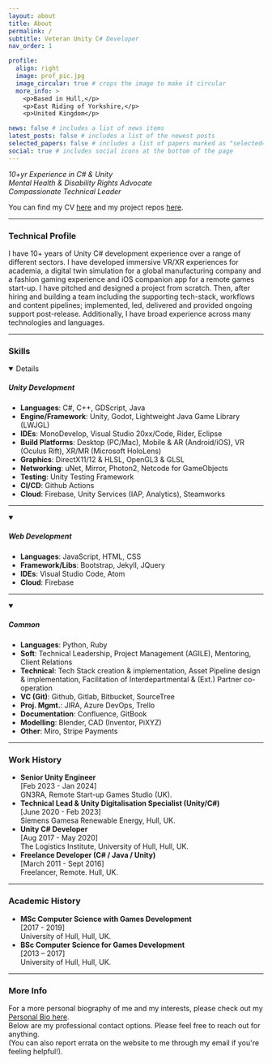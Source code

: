 ```yaml
---
layout: about
title: About
permalink: /
subtitle: Veteran Unity C# Developer
nav_order: 1

profile:
  align: right
  image: prof_pic.jpg
  image_circular: true # crops the image to make it circular
  more_info: >
    <p>Based in Hull,</p>
    <p>East Riding of Yorkshire,</p>
    <p>United Kingdom</p>

news: false # includes a list of news items
latest_posts: false # includes a list of the newest posts
selected_papers: false # includes a list of papers marked as "selected={true}"
social: true # includes social icons at the bottom of the page
---
```


<div>
  <p>
    <em> 
      10+yr Experience in C# & Unity <br>
      Mental Health & Disability Rights Advocate<br>
      Compassionate Technical Leader<br>
    </em>
  </p>
  <p>
    You can find my CV <a href="/cv">here</a> and my project repos <a href="/repositories">here</a>.
  </p>
</div>
<hr>
<div>
  <h3>Technical Profile</h3>
  <p>
    I have 10+ years of Unity C# development experience over a range of different sectors. I have developed immersive VR/XR experiences for academia, a digital twin simulation for a global manufacturing company and a fashion gaming experience and iOS companion app for a remote games start-up. I have pitched and designed a project from scratch. Then, after hiring and building a team including the supporting tech-stack, workflows and content pipelines; implemented, led, delivered and provided ongoing support post-release. Additionally, I have broad experience across many technologies and languages.
  </p>
</div>
<hr>
<div>
  <h3>Skills</h3>
  <p>
    <details open>
      <span><summary>
        <h5>Unity Development</h5>
      </summary></span>
      <ul>
        <li><b>Languages</b>: C#, C++, GDScript, Java</li>
        <li><b>Engine/Framework</b>: Unity, Godot, Lightweight Java Game Library (LWJGL)</li>
        <li><b>IDEs</b>: MonoDevelop, Visual Studio 20xx/Code, Rider, Eclipse</li>
        <li><b>Build Platforms</b>: Desktop (PC/Mac), Mobile & AR (Android/iOS), VR (Oculus Rift), XR/MR (Microsoft HoloLens)</li>
        <li><b>Graphics</b>: DirectX11/12 & HLSL, OpenGL3 & GLSL</li>
        <li><b>Networking</b>: uNet, Mirror, Photon2, Netcode for GameObjects </li>
        <li><b>Testing</b>: Unity Testing Framework</li>
        <li><b>CI/CD</b>: Github Actions </li>
        <li><b>Cloud</b>: Firebase, Unity Services (IAP, Analytics), Steamworks</li>
       </ul>
    </details>
  </p>
  <hr>
  <p>
    <details open>
    <summary>
      <h5>Web Development</h5>
    </summary>
    <ul>
      <li><b>Languages</b>: JavaScript, HTML, CSS</li>
      <li><b>Framework/Libs</b>: Bootstrap, Jekyll, JQuery</li>
      <li><b>IDEs</b>: Visual Studio Code, Atom</li>
      <li><b>Cloud</b>: Firebase</li>
    </ul>
    </details>
  </p>
  <hr>
  <p>
    <details open>
    <summary>
      <h5>Common</h5>
    </summary>
    <ul>
      <li><b>Languages</b>: Python, Ruby</li>
      <li><b>Soft</b>: Technical Leadership, Project Management (AGILE), Mentoring, Client Relations</li>
      <li><b>Technical</b>: Tech Stack creation & implementation, Asset Pipeline design & implementation, Facilitation of Interdepartmental & (Ext.) Partner co-operation</li>
      <li><b>VC (Git)</b>: Github, Gitlab, Bitbucket, SourceTree</li>
      <li><b>Proj. Mgmt.</b>: JIRA, Azure DevOps, Trello</li>
      <li><b>Documentation</b>: Confluence, GitBook</li>
      <li><b>Modelling</b>: Blender, CAD (Inventor, PiXYZ)</li>
      <li><b>Other</b>: Miro, Stripe Payments</li>
    </ul>
    </details>
  </p>
</div>
<hr>
<div>
  <h3>Work History</h3>
  <ul>
    <li>
      <b>Senior Unity Engineer</b><br>
      [Feb 2023 - Jan 2024]<br>
      GN3RA, Remote Start-up Games Studio (UK).
    </li>
    <li>
      <b>Technical Lead & Unity Digitalisation Specialist (Unity/C#)</b><br>
      [June 2020 - Feb 2023] <br>
      Siemens Gamesa Renewable Energy, Hull, UK.
    </li>
    <li>
      <b>Unity C# Developer</b><br>
      [Aug 2017 - May 2020] <br>
      The Logistics Institute, University of Hull, Hull, UK.
    </li>
    <li>
      <b>Freelance Developer (C# / Java / Unity)</b><br>
      [March 2011 - Sept 2016] <br>
      Freelancer, Remote. Hull, UK.
    </li>
  </ul>
</div>
<hr>
<div>
  <h3>Academic History</h3>
  <ul>
    <li>
    <b>MSc Computer Science with Games Development</b><br>
    [2017 - 2019] <br>
    University of Hull, Hull, UK.<br>
    </li>
    <li>
    <b>BSc Computer Science for Games Development</b><br>
  [2013 – 2017] <br>
    University of Hull, Hull, UK.
    </li>
  </ul>
</div>
<hr>
<div>
  <p>
    <h3>More Info</h3>
    For a more personal biography of me and my interests, please check out my <a href='/bio'>Personal Bio here</a>.
    <br>
    Below are my professional contact options. Please feel free to reach out for anything.
    <br>
    (You can also report errata on the website to me through my email if you're feeling helpful!).
  </p>
<div>